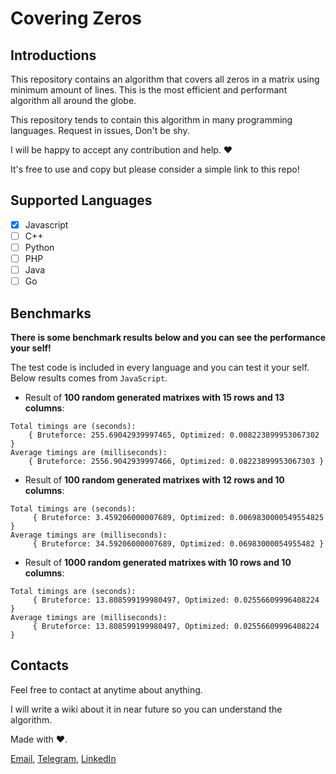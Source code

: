 # Covering Zeros

## Introductions

This repository contains an algorithm that covers all zeros in a matrix using minimum amount of lines. This is the most efficient and performant algorithm all around the globe.

This repository tends to contain this algorithm in many programming languages. Request in issues, Don't be shy.

I will be happy to accept any contribution and help. ❤️

It's free to use and copy but please consider a simple link to this repo!


## Supported Languages

* [X]  Javascript
* [ ]  C++
* [ ]  Python
* [ ]  PHP
* [ ]  Java
* [ ]  Go

## Benchmarks

**There is some benchmark results below and you can see the performance your self!**

The test code is included in every language and you can test it your self. Below results comes from `JavaScript`.


* Result of **100 random generated matrixes with 15 rows and 13 columns**:

```
Total timings are (seconds):
    { Bruteforce: 255.69042939997465, Optimized: 0.008223899953067302 }
Average timings are (milliseconds):
    { Bruteforce: 2556.9042939997466, Optimized: 0.08223899953067303 }
```


* Result of **100 random generated matrixes with 12 rows and 10 columns**:

```
Total timings are (seconds):
     { Bruteforce: 3.459206000007689, Optimized: 0.0069830000549554825 }
Average timings are (milliseconds):
     { Bruteforce: 34.59206000007689, Optimized: 0.06983000054955482 }

```



* Result of **1000 random generated matrixes with 10 rows and 10 columns**:

```
Total timings are (seconds):
     { Bruteforce: 13.808599199980497, Optimized: 0.02556609996408224 }
Average timings are (milliseconds):
     { Bruteforce: 13.808599199980497, Optimized: 0.02556609996408224 }

```

## Contacts

Feel free to contact at anytime about anything.

I will write a wiki about it in near future so you can understand the algorithm.

Made with ❤️.

[Email](mailto:alijvhr@gmail.com), [Telegram](https://t.me/alijvhr), [LinkedIn](https://www.linkedin.com/in/alijvhr/)
